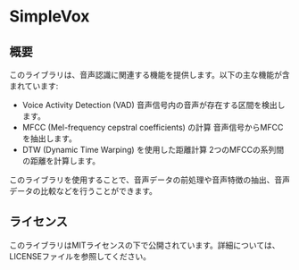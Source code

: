 # SimpleVox

## 概要

このライブラリは、音声認識に関連する機能を提供します。以下の主な機能が含まれています:

- Voice Activity Detection (VAD)
    音声信号内の音声が存在する区間を検出します。
- MFCC (Mel-frequency cepstral coefficients) の計算
    音声信号からMFCCを抽出します。
- DTW (Dynamic Time Warping) を使用した距離計算
    2つのMFCCの系列間の距離を計算します。

このライブラリを使用することで、音声データの前処理や音声特徴の抽出、音声データの比較などを行うことができます。

## ライセンス

このライブラリはMITライセンスの下で公開されています。詳細については、LICENSEファイルを参照してください。
